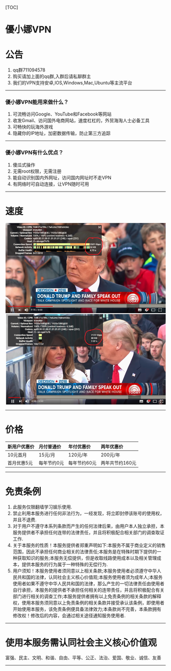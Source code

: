 [TOC]
# 優小娜VPN
# 公告
1. qq群711094578
1. 购买请加上面的qq群,入群后请私聊群主
1. 我们的VPN支持安卓,IOS,Windows,Mac,Ubuntu等主流平台

------------


### 優小娜VPN能用来做什么？
1. 可流畅访问Google、YouTube和Facebook等网站
1. 收发Gmail、访问国外电商网站，速度杠杠的，外贸海淘人士必备工具
1. 可畅快的玩海外游戏
1. 隐藏你的IP地址，加密数据传输，防止第三方追踪

------------

### 優小娜VPN有什么优点？
1. 傻瓜式操作
1. 无需root权限，无需注册
1. 能自动识别国内外网址，访问国内网址时不走VPN
1. 有网络时可自动连接，让VPN随时可用

------------

# 速度
[![666](https://github.com/youxiaonaVPN/-/blob/master/img/speedTwo.bmp "666")](https://github.com/youxiaonaVPN/-/blob/master/img/speedTwo.bmp "666")
[![666](https://github.com/youxiaonaVPN/-/blob/master/img/speedOne.bmp "666")](https://github.com/youxiaonaVPN/-/blob/master/img/speedOne.bmp "666")


------------

# 价格
|新用户优惠价   |月付普通价   |年付优惠价   |两年优惠价   |
| :------------ | :------------ | :------------ | :------------ |
|10元首月   |15元/月   |120元/年   |200元/年   |
|首月优惠5元   |每年节约0元   |每年节约60元   |两年共节约160元   |

------------

# 免责条例
1. 此服务仅限翻墙学习娱乐使用.
1. 禁止利用本服务进行任何非法行为，一经发现，将立即封停该账号的使用权，并且不退费.
1. 对于用户不遵守本系列条款而产生的任何法律后果，由用户本人独立承担，本服务提供者不承担任何连带的法律责任，并且将积极配合相关部门的调查取证工作.
1. 关于本服务的性质！本服务提供者郑重声明如下:本服务不属于商业定义的销售范围，因此不承担任何商业相关的法律责任;本服务是在特殊时期下提供的一种获取知识的服务;本服务无偿提供，但是收取线路使用成本以及相关管理成本，提供本服务的行为属于一种特殊的无偿行为.
1. 用户须知！本服务使用者须同意以上相关条款;本服务使用者必须遵守中华人民共和国的法律，认同社会主义核心价值观;本服务使用者须为成年人;本服务使用者如果不遵守中华人民共和国的法律，那么产生的一切法律责任由使用者自行承担，本服务的提供者不承担任何相关的连带责任，并且将积极配合有关部门进行相关的调查工作;本服务提供者拥有以上免责条例的相关条款的解释权，使用本服务须同意以上免责条例的相关条款并接受承认该条例，即使用者开始使用本服务，该免责条例便具备法律效力;本条款尚不完善，本条款拥有修改权！修改后的内容，会通过相关途径通知服务使用者.

------------

# 使用本服务需认同社会主义核心价值观
富强、民主、文明、和谐、自由、平等、公正、法治、爱国、敬业、诚信、友善

------------
